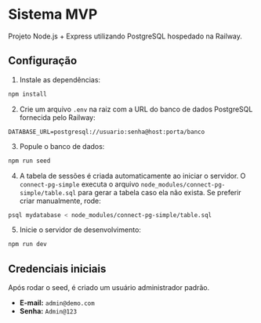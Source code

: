 # Sistema MVP

Projeto Node.js + Express utilizando PostgreSQL hospedado na Railway.

## Configuração

1. Instale as dependências:

```bash
npm install
```

2. Crie um arquivo `.env` na raiz com a URL do banco de dados PostgreSQL fornecida pelo Railway:

```
DATABASE_URL=postgresql://usuario:senha@host:porta/banco
```

3. Popule o banco de dados:

```bash
npm run seed
```

4. A tabela de sessões é criada automaticamente ao iniciar o servidor. O `connect-pg-simple` executa o arquivo `node_modules/connect-pg-simple/table.sql` para gerar a tabela caso ela não exista. Se preferir criar manualmente, rode:

```bash
psql mydatabase < node_modules/connect-pg-simple/table.sql
```

5. Inicie o servidor de desenvolvimento:

```bash
npm run dev
```

## Credenciais iniciais

Após rodar o seed, é criado um usuário administrador padrão.

- **E-mail:** `admin@demo.com`
- **Senha:** `Admin@123`
